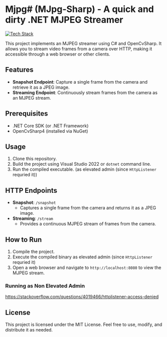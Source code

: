 # Mjpg# (MJpg-Sharp) - A quick and dirty .NET MJPEG Streamer

[![Tech Stack](https://skillicons.dev/icons?i=cs,dotnet,opencv,visualstudio)](https://skillicons.dev)

This project implements an MJPEG streamer using C# and OpenCvSharp. It allows you to stream video frames from a camera over HTTP, making it accessible through a web browser or other clients.

## Features

- **Snapshot Endpoint**: Capture a single frame from the camera and retrieve it as a JPEG image.
- **Streaming Endpoint**: Continuously stream frames from the camera as an MJPEG stream.

## Prerequisites

- .NET Core SDK (or .NET Framework)
- OpenCvSharp4 (installed via NuGet)

## Usage

1. Clone this repository.
2. Build the project using Visual Studio 2022 or `dotnet` command line.
3. Run the compiled executable. (as elevated admin (since `HttpListener` requried it))

## HTTP Endpoints

- **Snapshot**: `/snapshot`
  - Captures a single frame from the camera and returns it as a JPEG image.
- **Streaming**: `/stream`
  - Provides a continuous MJPEG stream of frames from the camera.

## How to Run

1. Compile the project.
2. Execute the compiled binary as elevated admin (since `HttpListener` requried it)
3. Open a web browser and navigate to `http://localhost:8080` to view the MJPEG stream.

### Running as Non Elevated Admin
https://stackoverflow.com/questions/4019466/httplistener-access-denied

## License

This project is licensed under the MIT License. Feel free to use, modify, and distribute it as needed.
